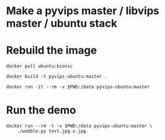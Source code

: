 # Make a pyvips master / libvips master / ubuntu stack

# Rebuild the image

	docker pull ubuntu:bionic

	docker build -t pyvips-ubuntu:master .

	docker run -it --rm -v $PWD:/data pyvips-ubuntu:master

# Run the demo

	docker run --rm -t -v $PWD:/data pyvips-ubuntu:master \
		./wobble.py test.jpg x.jpg

